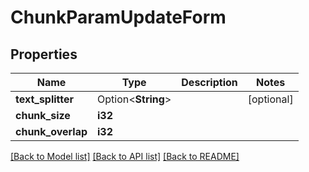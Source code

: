 # ChunkParamUpdateForm

## Properties

Name | Type | Description | Notes
------------ | ------------- | ------------- | -------------
**text_splitter** | Option<**String**> |  | [optional]
**chunk_size** | **i32** |  | 
**chunk_overlap** | **i32** |  | 

[[Back to Model list]](../README.md#documentation-for-models) [[Back to API list]](../README.md#documentation-for-api-endpoints) [[Back to README]](../README.md)


